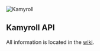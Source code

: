 ![Kamyroll](https://github.com/kamyroll/Kamyroll-Wiki/blob/main/banner.png?raw=true)

## Kamyroll API
All information is located in the [wiki](https://github.com/kamyroll/Kamyroll-Wiki/wiki).
